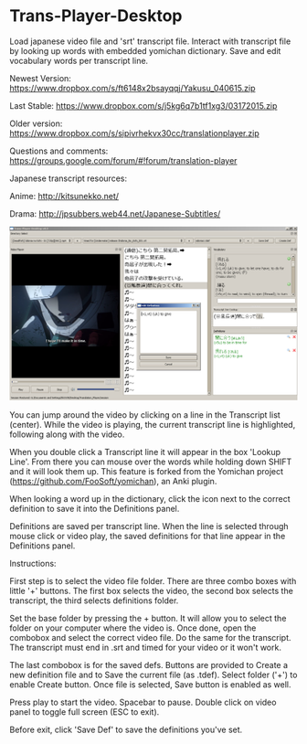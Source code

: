 # Trans-Player-Desktop

Load japanese video file and 'srt' transcript file.
Interact with transcript file by looking up words with embedded yomichan dictionary.
Save and edit vocabulary words per transcript line.

Newest Version: https://www.dropbox.com/s/ft6148x2bsayqqj/Yakusu_040615.zip

Last Stable: https://www.dropbox.com/s/j5kg6q7b1tf1xg3/03172015.zip

Older version: https://www.dropbox.com/s/sipivrhekvx30cc/translationplayer.zip

Questions and comments: https://groups.google.com/forum/#!forum/translation-player

Japanese transcript resources:

Anime: http://kitsunekko.net/

Drama: http://jpsubbers.web44.net/Japanese-Subtitles/

![ScreenShot](2015-03-16_235702.png)

You can jump around the video by clicking on a line in the Transcript list (center). While the video is playing, the current transcript line is highlighted, following along with the video.

When you double click a Transcript line it will appear in the box 'Lookup Line'. From there you can mouse over the words while holding down SHIFT and it will look them up. This feature is forked from the Yomichan project (https://github.com/FooSoft/yomichan), an Anki plugin. 

When looking a word up in the dictionary, click the icon next to the correct definition to save it into the Definitions panel.

Definitions are saved per transcript line. When the line is selected through mouse click or video play, the saved definitions for that line appear in the Definitions panel.

Instructions:

First step is to select the video file folder. There are three combo boxes with little '+' buttons. The first box selects the video, the second box selects the transcript, the third selects definitions folder.

Set the base folder by pressing the + button. It will allow you to select the folder on your computer where the video is. Once done, open the combobox and select the correct video file. Do the same for the transcript. The transcript must end in .srt and timed for your video or it won't work.

The last combobox is for the saved defs. Buttons are provided to Create a new definition file and to Save the current file (as .tdef). Select folder ('+') to enable Create button. Once file is selected, Save button is enabled as well.

Press play to start the video. Spacebar to pause. Double click on video panel to toggle full screen (ESC to exit).

Before exit, click 'Save Def' to save the definitions you've set.

